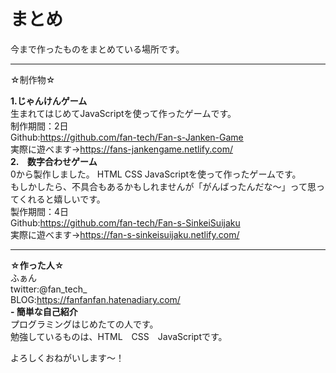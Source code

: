 # まとめ
今まで作ったものをまとめている場所です。  
***  
☆制作物☆  
  
**1.じゃんけんゲーム**  
 生まれてはじめてJavaScriptを使って作ったゲームです。  
 制作期間：2日  
 Github:https://github.com/fan-tech/Fan-s-Janken-Game  
 実際に遊べます→https://fans-jankengame.netlify.com/  
**2.　数字合わせゲーム**  
  0から製作しました。
  HTML CSS JavaScriptを使って作ったゲームです。  
  もしかしたら、不具合もあるかもしれませんが「がんばったんだな～」って思ってくれると嬉しいです。  
  製作期間：4日  
  Github:https://github.com/fan-tech/Fan-s-SinkeiSuijaku  
  実際に遊べます→https://fan-s-sinkeisuijaku.netlify.com/  　
  
***
**☆作った人☆**  
ふぁん  
twitter:@fan_tech_  
BLOG:https://fanfanfan.hatenadiary.com/  
**- 簡単な自己紹介**   
プログラミングはじめたての人です。  
勉強しているものは、HTML　CSS　JavaScriptです。  

よろしくおねがいします～！
